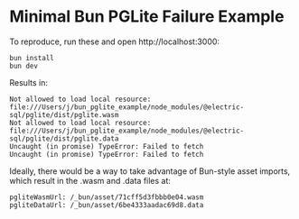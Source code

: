 # Minimal Bun PGLite Failure Example

To reproduce, run these and open http://localhost:3000:

```
bun install
bun dev
```

Results in:

```
Not allowed to load local resource: file:///Users/j/bun_pglite_example/node_modules/@electric-sql/pglite/dist/pglite.wasm
Not allowed to load local resource: file:///Users/j/bun_pglite_example/node_modules/@electric-sql/pglite/dist/pglite.data
Uncaught (in promise) TypeError: Failed to fetch
Uncaught (in promise) TypeError: Failed to fetch
```

Ideally, there would be a way to take advantage of Bun-style asset imports, which result in the .wasm and .data files at:

```
pgliteWasmUrl: /_bun/asset/71cff5d3fbbb0e04.wasm
pgliteDataUrl: /_bun/asset/6be4333aadac69d8.data
```